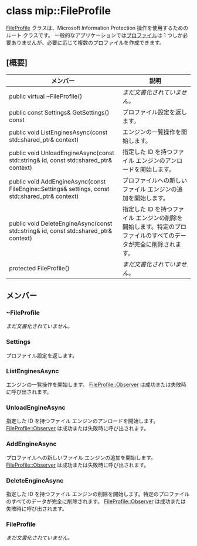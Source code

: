 # <a name="class-mipfileprofile"></a>class mip::FileProfile 
[FileProfile](class_mip_fileprofile.md) クラスは、Microsoft Information Protection 操作を使用するためのルート クラスです。
一般的なアプリケーションでは[プロファイル](class_mip_profile.md)は 1 つしか必要ありませんが、必要に応じて複数のプロファイルを作成できます。
  
## <a name="summary"></a>[概要]
 メンバー                        | 説明                                
--------------------------------|---------------------------------------------
 public virtual ~FileProfile()  | _まだ文書化されていません。_
 public const Settings& GetSettings() const  |  プロファイル設定を返します。
public void ListEnginesAsync(const std::shared_ptr<void>& context)  |  エンジンの一覧操作を開始します。
public void UnloadEngineAsync(const std::string& id, const std::shared_ptr<void>& context)  |  指定した ID を持つファイル エンジンのアンロードを開始します。
public void AddEngineAsync(const FileEngine::Settings& settings, const std::shared_ptr<void>& context)  |  プロファイルへの新しいファイル エンジンの追加を開始します。
public void DeleteEngineAsync(const std::string& id, const std::shared_ptr<void>& context)  |  指定した ID を持つファイル エンジンの削除を開始します。特定のプロファイルのすべてのデータが完全に削除されます。
 protected FileProfile()  | _まだ文書化されていません。_
  
## <a name="members"></a>メンバー
  
### <a name="fileprofile"></a>~FileProfile
_まだ文書化されていません。_

  
### <a name="settings"></a>Settings
プロファイル設定を返します。
  
### <a name="listenginesasync"></a>ListEnginesAsync
エンジンの一覧操作を開始します。
[FileProfile::Observer](class_mip_fileprofile_observer.md) は成功または失敗時に呼び出されます。
  
### <a name="unloadengineasync"></a>UnloadEngineAsync
指定した ID を持つファイル エンジンのアンロードを開始します。[FileProfile::Observer](class_mip_fileprofile_observer.md) は成功または失敗時に呼び出されます。
  
### <a name="addengineasync"></a>AddEngineAsync
プロファイルへの新しいファイル エンジンの追加を開始します。
[FileProfile::Observer](class_mip_fileprofile_observer.md) は成功または失敗時に呼び出されます。
  
### <a name="deleteengineasync"></a>DeleteEngineAsync
指定した ID を持つファイル エンジンの削除を開始します。特定のプロファイルのすべてのデータが完全に削除されます。
[FileProfile::Observer](class_mip_fileprofile_observer.md) は成功または失敗時に呼び出されます。
  
### <a name="fileprofile"></a>FileProfile
_まだ文書化されていません。_
